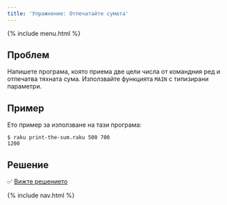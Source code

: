 ```yaml
---
title: 'Упражнение: Отпечатайте сумата'
---
```


{% include menu.html %}

## Проблем

Напишете програма, която приема две цели числа от командния ред и отпечатва тяхната сума. Използвайте функцията `MAIN` с типизирани параметри.

## Пример

Ето пример за използване на тази програма:

```console
$ raku print-the-sum.raku 500 700
1200
```

## Решение

✅ [Вижте решението](solution)

{% include nav.html %}